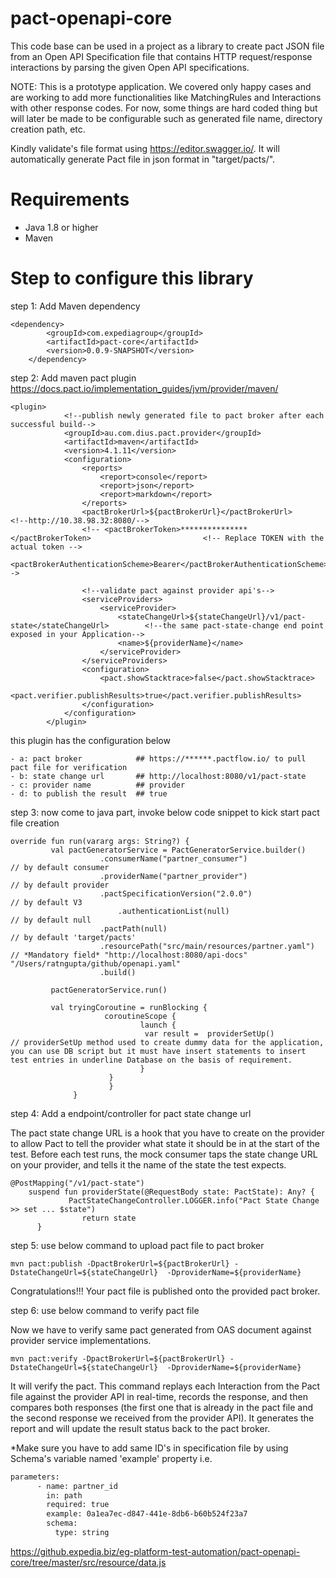 # pact-openapi-core
This code base can be used in a project as a library to create pact JSON file from an Open API Specification file that contains HTTP request/response interactions by parsing the given Open API specifications.

NOTE: This is a prototype application. We covered only happy cases and are working to add more functionalities like MatchingRules and Interactions with other response codes. For now, some things are hard coded thing but will later be made to be configurable such as generated file name, directory creation path, etc. 

Kindly validate's file format using https://editor.swagger.io/. It will automatically generate Pact file in json format in "target/pacts/".

# Requirements
- Java 1.8 or higher
- Maven

# Step to configure this library

step 1: Add Maven dependency

	<dependency>
            <groupId>com.expediagroup</groupId>
            <artifactId>pact-core</artifactId>
            <version>0.0.9-SNAPSHOT</version>
        </dependency>


step 2: Add maven pact plugin
        https://docs.pact.io/implementation_guides/jvm/provider/maven/  


	<plugin>
                <!--publish newly generated file to pact broker after each successful build-->
                <groupId>au.com.dius.pact.provider</groupId>
                <artifactId>maven</artifactId>
                <version>4.1.11</version>
                <configuration>
                    <reports>
                        <report>console</report>
                        <report>json</report>
                        <report>markdown</report>
                    </reports>
                    <pactBrokerUrl>${pactBrokerUrl}</pactBrokerUrl>                                 <!--http://10.38.98.32:8080/-->
                    <!-- <pactBrokerToken>***************</pactBrokerToken>                         <!-- Replace TOKEN with the actual token -->
                     <pactBrokerAuthenticationScheme>Bearer</pactBrokerAuthenticationScheme>-->

                    <!--validate pact against provider api's-->
                    <serviceProviders>
                        <serviceProvider>
                            <stateChangeUrl>${stateChangeUrl}/v1/pact-state</stateChangeUrl>        <!--the same pact-state-change end point exposed in your Application-->
                            <name>${providerName}</name>
                        </serviceProvider>
                    </serviceProviders>
                    <configuration>
                        <pact.showStacktrace>false</pact.showStacktrace>
                        <pact.verifier.publishResults>true</pact.verifier.publishResults>
                    </configuration>
                </configuration>
            </plugin>


this plugin has the configuration below

    - a: pact broker            ## https://******.pactflow.io/ to pull pact file for verification 
    - b: state change url       ## http://localhost:8080/v1/pact-state
    - c: provider name          ## provider
    - d: to publish the result  ## true

step 3: now come to java part, invoke below code snippet to kick start pact file creation


 	override fun run(vararg args: String?) {
       		 val pactGeneratorService = PactGeneratorService.builder()
          	  			.consumerName("partner_consumer")     			 // by default consumer
           				.providerName("partner_provider")    			 // by default provider
           				.pactSpecificationVersion("2.0.0")   			 // by default V3
            				.authenticationList(null)             			 // by default null
           				.pactPath(null)                     			 // by default 'target/pacts'
           				.resourcePath("src/main/resources/partner.yaml")		 // *Mandatory field* "http://localhost:8080/api-docs" "/Users/ratngupta/github/openapi.yaml"
           				.build()

       		 pactGeneratorService.run()
	
       		 val tryingCoroutine = runBlocking {
         		  		 coroutineScope { 
            		   			 launch {
              		 			  var result =  providerSetUp()                      // providerSetUp method used to create dummy data for the application, you can use DB script but it must have insert statements to insert test entries in underline Database on the basis of requirement. 
               					 }
          				  }
       				      }
    		      }


step 4: Add a endpoint/controller for pact state change url

The pact state change URL is a hook that you have to create on the provider to allow Pact to tell the provider what state it should be in at the start of the test. Before each test runs, the mock consumer taps the state change URL on your provider, and tells it the name of the state the test expects.


	@PostMapping("/v1/pact-state")
    	suspend fun providerState(@RequestBody state: PactState): Any? {
       			 PactStateChangeController.LOGGER.info("Pact State Change >> set ... $state")
        			return state
  		  }


step 5: use below command to upload pact file to pact broker

 	mvn pact:publish -DpactBrokerUrl=${pactBrokerUrl} -DstateChangeUrl=${stateChangeUrl}  -DproviderName=${providerName}

Congratulations!!! Your pact file is published onto the provided pact broker.


step 6: use below command to verify pact file 

Now we have to verify same pact generated from OAS document against provider service implementations.

 	mvn pact:verify -DpactBrokerUrl=${pactBrokerUrl} -DstateChangeUrl=${stateChangeUrl}  -DproviderName=${providerName}

It will verify the pact. This command replays each Interaction from the Pact file against the provider API in real-time, records the response, and then compares both responses (the first one that is already in the pact file and the second response we received from the provider API). It generates the report and will update the result status back to the pact broker.



*Make sure you have to add same ID's in specification file by using Schema's variable named 'example' property i.e.

```xml
parameters:
      - name: partner_id
        in: path
        required: true
        example: 0a1ea7ec-d847-441e-8db6-b60b524f23a7
        schema:
          type: string
```

https://github.expedia.biz/eg-platform-test-automation/pact-openapi-core/tree/master/src/resource/data.js